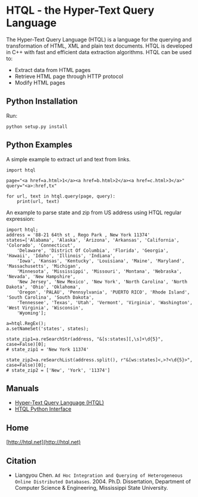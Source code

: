 # HTQL - the Hyper-Text Query Language

The Hyper-Text Query Language (HTQL) is a language for the querying and transformation of HTML, XML and plain text documents. HTQL is developed in C++ with fast and efficient data extraction algorithms. HTQL can be used to:

- Extract data from HTML pages
- Retrieve HTML page through HTTP protocol
- Modify HTML pages

## Python Installation

Run: 
```
python setup.py install
```
  
## Python Examples

A simple example to extract url and text from links.

```
import htql

page="<a href=a.html>1</a><a href=b.html>2</a><a href=c.html>3</a>"
query="<a>:href,tx"

for url, text in htql.query(page, query): 
    print(url, text)
```

An example to parse state and zip from US address using HTQL regular expression:

```
import htql; 
address = '88-21 64th st , Rego Park , New York 11374'
states=['Alabama', 'Alaska', 'Arizona', 'Arkansas', 'California', 'Colorado', 'Connecticut', 
	'Delaware', 'District Of Columbia', 'Florida', 'Georgia', 'Hawaii', 'Idaho', 'Illinois', 'Indiana', 
	'Iowa', 'Kansas', 'Kentucky', 'Louisiana', 'Maine', 'Maryland', 'Massachusetts', 'Michigan', 
	'Minnesota', 'Mississippi', 'Missouri', 'Montana', 'Nebraska', 'Nevada', 'New Hampshire', 
	'New Jersey', 'New Mexico', 'New York', 'North Carolina', 'North Dakota', 'Ohio', 'Oklahoma', 
	'Oregon', 'PALAU', 'Pennsylvania', 'PUERTO RICO', 'Rhode Island', 'South Carolina', 'South Dakota', 
	'Tennessee', 'Texas', 'Utah', 'Vermont', 'Virginia', 'Washington', 'West Virginia', 'Wisconsin', 
	'Wyoming']; 

a=htql.RegEx(); 
a.setNameSet('states', states);

state_zip1=a.reSearchStr(address, "&[s:states][,\s]+\d{5}", case=False)[0]; 
# state_zip1 = 'New York 11374'

state_zip2=a.reSearchList(address.split(), r"&[ws:states]<,>?<\d{5}>", case=False)[0]; 
# state_zip2 = ['New', 'York', '11374']
```

## Manuals

- [Hyper-Text Query Language (HTQL)](http://htql.net/htql-manual.pdf)
- [HTQL Python Interface](http://htql.net/htql-python-manual.pdf)

## Home

  [http://htql.net](http://htql.net)

## Citation
- Liangyou Chen. `Ad Hoc Integration and Querying of Heterogeneous Online Distributed Databases`. 2004. Ph.D. Dissertation, Department of Computer Science & Engineering, Mississippi State University.
